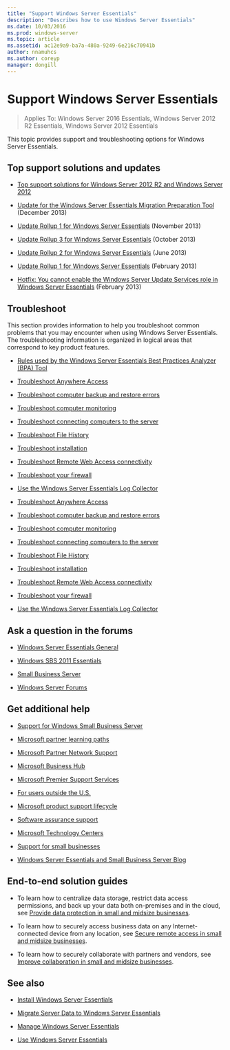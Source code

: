```yaml
---
title: "Support Windows Server Essentials"
description: "Describes how to use Windows Server Essentials"
ms.date: 10/03/2016
ms.prod: windows-server
ms.topic: article
ms.assetid: ac12e9a9-ba7a-480a-9249-6e216c70941b
author: nnamuhcs
ms.author: coreyp
manager: dongill
---
```


# Support Windows Server Essentials

>Applies To: Windows Server 2016 Essentials, Windows Server 2012 R2 Essentials, Windows Server 2012 Essentials

This topic provides support and troubleshooting options for Windows Server Essentials.  
  
##  <a name="BKMK_Top"></a> Top support solutions and updates  
  
-   [Top support solutions for Windows Server 2012 R2 and Windows Server 2012](https://blogs.technet.com/b/topsupportsolutions/archive/2014/02/04/top-support-solutions-for-microsoft-windows-server-2012.aspx)  
  
-   [Update for the Windows Server Essentials Migration Preparation Tool](https://support.microsoft.com/kb/2908176) (December 2013)  
  
-   [Update Rollup 1 for Windows Server Essentials](https://support.microsoft.com/kb/2887595) (November 2013)  
  
-   [Update Rollup 3 for Windows Server Essentials](https://support.microsoft.com/kb/2862551) (October 2013)  
  
-   [Update Rollup 2 for Windows Server Essentials](https://support.microsoft.com/kb/2824160) (June 2013)  
  
-   [Update Rollup 1 for Windows Server Essentials](https://support.microsoft.com/kb/2781267) (February 2013)  
  
-   [Hotfix: You cannot enable the Windows Server Update Services role in Windows Server Essentials](https://support.microsoft.com/kb/2762663) (February 2013)  
  
## Troubleshoot  
 This section provides information to help you troubleshoot common problems that you may encounter when using Windows Server Essentials. The troubleshooting information is organized in logical areas that correspond to key product features.  
  
-   [Rules used by the Windows Server Essentials Best Practices Analyzer (BPA) Tool](../migrate/Rules-used-by-the-Windows-Server-Essentials-Best-Practices-Analyzer--BPA--Tool.md)  
  

-   [Troubleshoot Anywhere Access](Troubleshoot-Anywhere-Access-in-Windows-Server-Essentials.md)  
  
-   [Troubleshoot computer backup and restore errors](Troubleshoot-computer-backup-and-restore-errors-in-Windows-Server-Essentials.md)  
  
-   [Troubleshoot computer monitoring](Troubleshoot-computer-monitoring-in-Windows-Server-Essentials.md)  
  
-   [Troubleshoot connecting computers to the server](Troubleshoot-connecting-computers-to-the-server-in-Windows-Server-Essentials.md)  
  
-   [Troubleshoot File History](Troubleshoot-File-History-in-Windows-Server-Essentials.md)  
  
-   [Troubleshoot installation](Troubleshoot-Windows-Server-Essentials-installation.md)  
  
-   [Troubleshoot Remote Web Access connectivity](Troubleshoot-Remote-Web-Access-connectivity-in-Windows-Server-Essentials.md)  
  
-   [Troubleshoot your firewall](Troubleshoot-your-firewall-in-Windows-Server-Essentials.md)  
  
-   [Use the Windows Server Essentials Log Collector](Use-the-Windows-Server-Essentials-Log-Collector.md)  

-   [Troubleshoot Anywhere Access](../support/Troubleshoot-Anywhere-Access-in-Windows-Server-Essentials.md)  
  
-   [Troubleshoot computer backup and restore errors](../support/Troubleshoot-computer-backup-and-restore-errors-in-Windows-Server-Essentials.md)  
  
-   [Troubleshoot computer monitoring](../support/Troubleshoot-computer-monitoring-in-Windows-Server-Essentials.md)  
  
-   [Troubleshoot connecting computers to the server](../support/Troubleshoot-connecting-computers-to-the-server-in-Windows-Server-Essentials.md)  
  
-   [Troubleshoot File History](../support/Troubleshoot-File-History-in-Windows-Server-Essentials.md)  
  
-   [Troubleshoot installation](../support/Troubleshoot-Windows-Server-Essentials-installation.md)  
  
-   [Troubleshoot Remote Web Access connectivity](../support/Troubleshoot-Remote-Web-Access-connectivity-in-Windows-Server-Essentials.md)  
  
-   [Troubleshoot your firewall](../support/Troubleshoot-your-firewall-in-Windows-Server-Essentials.md)  
  
-   [Use the Windows Server Essentials Log Collector](../support/Use-the-Windows-Server-Essentials-Log-Collector.md)  

  
## Ask a question in the forums  
  
-   [Windows Server Essentials General](https://social.technet.microsoft.com/Forums/windowsserver/home?forum=winserveressentials)  
  
-   [Windows SBS 2011 Essentials](https://social.technet.microsoft.com/Forums/home?forum=smallbusinessserver2011essentials)  
  
-   [Small Business Server](https://social.technet.microsoft.com/Forums/home?forum=smallbusinessserver)  
  
-   [Windows Server Forums](https://social.technet.microsoft.com/Forums/windowsserver/home?category=windowsserver)  
  
## Get additional help  
  
-   [Support for Windows Small Business Server](https://support.microsoft.com/oas/default.aspx?gprid=1167&st=1&wfxredirect=1&sd=gn)  
  
-   [Microsoft partner learning paths](https://mspartnerlp.mspartner.microsoft.com/LearningPath/LearningPath/DLPaths?trackId=559&rowId=1078&trackPathId=6605)  
  
-   [Microsoft Partner Network Support](https://mspartner.microsoft.com/en/us/Pages/Support/get-support.aspx)  
  
-   [Microsoft Business Hub](http://www.microsoftbusinesshub.com/Gigya/Insider)  
  
-   [Microsoft Premier Support Services](https://www.microsoft.com/microsoftservices/support.aspx)  
  
-   [For users outside the U.S.](https://support.microsoft.com/common/international.aspx?&sd=tech)  
  
-   [Microsoft product support lifecycle](https://support.microsoft.com/lifecycle/)  
  
-   [Software assurance support](https://support.microsoft.com/default.aspx?scid=fh;%5Bln%5D;SoftAssurance)  
  
-   [Microsoft Technology Centers](https://www.microsoft.com/mtc/default.aspx)  
  
-   [Support for small businesses](https://smallbusiness.support.microsoft.com/contact)  
  
-   [Windows Server Essentials and Small Business Server Blog](https://blogs.technet.com/b/sbs/)  
  
## End-to-end solution guides  
  
-    To learn how to centralize data storage, restrict data access permissions, and back up your data both on-premises and in the cloud, see [Provide data protection in small and midsize businesses](https://technet.microsoft.com/library/dn582043.aspx).  
  
-    To learn how to securely access business data on any Internet-connected device from any location, see [Secure remote access in small and midsize businesses](https://technet.microsoft.com/library/dn629457.aspx).  
  
-    To learn how to securely collaborate with partners and vendors, see [Improve collaboration in small and midsize businesses](https://technet.microsoft.com/library/dn747893.aspx).  
  
## See also  
  
-   [Install Windows Server Essentials](../install/Install-Windows-Server-Essentials.md)  
  
-   [Migrate Server Data to Windows Server Essentials](../migrate/Migrate-Server-Data-to-Windows-Server-Essentials.md)  
  
-   [Manage Windows Server Essentials](../manage/Manage-Windows-Server-Essentials.md)  
  
-   [Use Windows Server Essentials](../use/Use-Windows-Server-Essentials.md)

